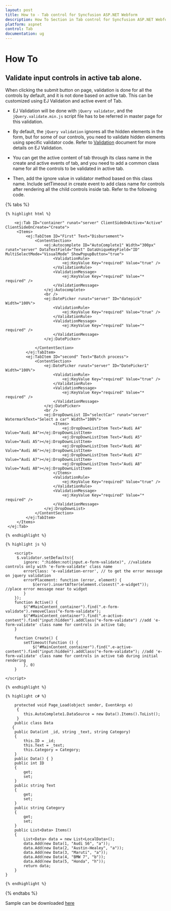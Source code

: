 ```yaml
---
layout: post
title: How to - Tab control for Syncfusion ASP.NET Webform
description: How To Section in Tab control for Syncfusion ASP.NET Webform
platform: aspnet
control: Tab
documentation: ug
---
```


# How To

## Validate input controls in active tab alone. 

When clicking the submit button on page, validation is done for all the controls by default, and it is not done based on active tab. This can be customized using EJ Validation and active event of Tab. 

* EJ Validation will be done with `jQuery validator`, and the `jQuery.validate.min.js` script file has to be referred in master page for this validation.
 
* By default, the `jQuery validation` ignores all the hidden elements in the form, but for some of our controls, you need to validate hidden elements using specific validator code. Refer to [Validation](https://help.syncfusion.com/aspnet/validation#jquery-validation) document for more details on EJ Validation.
 
* You can get the active content of tab through its class name in the create and active events of tab, and you need to add a common class name for all the controls to be validated in active tab. 
 
* Then, add the ignore value in validator method based on this class name. Include setTimeout in create event to add class name for controls after rendering all the child controls inside tab. Refer to the following code.

{% tabs %}

    {% highlight html %}

        <ej:Tab ID="container" runat="server" ClientSideOnActive="Active" ClientSideOnCreate="Create">
         <Items>
             <ej:TabItem ID="First" Text="Disbursement">
                 <ContentSection>
                     <ej:Autocomplete ID="AutoComplete1" Width="300px" runat="server" DataTextField="Text" DataUniqueKeyField="ID" MultiSelectMode="VisualMode" ShowPopupButton="true">
                         <ValidationRule>
                             <ej:KeyValue Key="required" Value="true" />
                         </ValidationRule>
                         <ValidationMessage>
                             <ej:KeyValue Key="required" Value="* required" />
                         </ValidationMessage>
                     </ej:Autocomplete>
                     <br />
                     <ej:DatePicker runat="server" ID="datepick" Width="100%">
                         <ValidationRule>
                             <ej:KeyValue Key="required" Value="true" />
                         </ValidationRule>
                         <ValidationMessage>
                             <ej:KeyValue Key="required" Value="* required" />
                         </ValidationMessage>
                     </ej:DatePicker>

                 </ContentSection>
             </ej:TabItem>
             <ej:TabItem ID="second" Text="Batch process">
                 <ContentSection>
                     <ej:DatePicker runat="server" ID="DatePicker1" Width="100%">
                         <ValidationRule>
                             <ej:KeyValue Key="required" Value="true" />
                         </ValidationRule>
                         <ValidationMessage>
                             <ej:KeyValue Key="required" Value="* required" />
                         </ValidationMessage>
                     </ej:DatePicker>
                     <br />
                     <ej:DropDownList ID="selectCar" runat="server" WatermarkText="Select a car" Width="100%">
                         <Items>
                             <ej:DropDownListItem Text="Audi A4" Value="Audi A4"></ej:DropDownListItem>
                             <ej:DropDownListItem Text="Audi A5" Value="Audi A5"></ej:DropDownListItem>
                             <ej:DropDownListItem Text="Audi A6" Value="Audi A6"></ej:DropDownListItem>
                             <ej:DropDownListItem Text="Audi A7" Value="Audi A7"></ej:DropDownListItem>
                             <ej:DropDownListItem Text="Audi A8" Value="Audi A8"></ej:DropDownListItem>
                         </Items>
                         <ValidationRule>
                             <ej:KeyValue Key="required" Value="true" />
                         </ValidationRule>
                         <ValidationMessage>
                             <ej:KeyValue Key="required" Value="* required" />
                         </ValidationMessage>
                     </ej:DropDownList>
                 </ContentSection>
             </ej:TabItem>
         </Items>
     </ej:Tab>
          
	{% endhighlight %}

    {% highlight js %}

        <script>
         $.validator.setDefaults({
            ignore: ":hidden:not(input.e-form-validate)", //validate controls only with 'e-form-validate' class name
            errorClass: 'e-validation-error', // to get the error message on jquery validation
            errorPlacement: function (error, element) {
                $(error).insertAfter(element.closest(".e-widget")); //place error message near to widget
            }
        });
        function Active() {
            $("#MainContent_container").find(".e-form-validate").removeClass("e-form-validate");
            $("#MainContent_container").find(".e-active-content").find("input:hidden").addClass("e-form-validate") //add 'e-form-validate' class name for controls in active tab;
        }

        function Create() {
            setTimeout(function () {
                $("#MainContent_container").find(".e-active-content").find("input:hidden").addClass("e-form-validate"); //add 'e-form-validate' class name for controls in active tab during initial rendering
            }, 0)
        }

    </script>

    {% endhighlight %}
    
    {% highlight c# %}

        protected void Page_Load(object sender, EventArgs e)
         {
            this.AutoComplete1.DataSource = new Data().Items().ToList();       
         }
        public class Data
       {
        public Data(int _id, string _text, string Category)
        {
            this.ID = _id;
            this.Text = _text;
            this.Category = Category;
        }
        public Data() { }
        public int ID
        {
            get;
            set;
        }
        public string Text
        {
            get;
            set;
        }
        public string Category
        {
            get;
            set;
        }
        public List<Data> Items()
        {
            List<Data> data = new List<LocalData>();
            data.Add(new Data(1, "Audi S6", "a"));
            data.Add(new Data(2, "Austin-Healey", "a"));
            data.Add(new Data(3, "Maruti", "a"));
            data.Add(new Data(4, "BMW 7", "b"));
            data.Add(new Data(5, "Honda", "h"));
            return data;
        }
    }
 
    {% endhighlight %}
    
{% endtabs %}

Sample can be downloaded [here](http://www.syncfusion.com/downloads/support/directtrac/228450/ze/SyncfusionEJValidation1538397475 )

